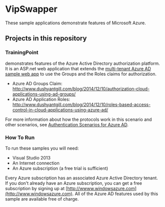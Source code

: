 VipSwapper
==========

These sample applications demonstrate features of Microsoft Azure.
## Projects in this repository

### TrainingPoint
demonstrates features of the Azure Active Directory authorization platform. It is an ASP.net web application that extends the [multi-tenant Azure AD sample web app](https://github.com/AzureADSamples/WebApp-WebAPI-MultiTenant-OpenIdConnect-DotNet) to use the Groups and the Roles claims for authorization.
- Azure AD Groups Claim: http://www.dushyantgill.com/blog/2014/12/10/authorization-cloud-applications-using-ad-groups/
- Azure AD Application Roles: http://www.dushyantgill.com/blog/2014/12/10/roles-based-access-control-in-cloud-applications-using-azure-ad/

For more information about how the protocols work in this scenario and other scenarios, see [Authentication Scenarios for Azure AD](http://go.microsoft.com/fwlink/?LinkId=394414).

### How To Run

To run these samples you will need:
- Visual Studio 2013
- An Internet connection
- An Azure subscription (a free trial is sufficient)

Every Azure subscription has an associated Azure Active Directory tenant.  If you don't already have an Azure subscription, you can get a free subscription by signing up at [http://wwww.windowsazure.com](http://www.windowsazure.com).  All of the Azure AD features used by this sample are available free of charge.